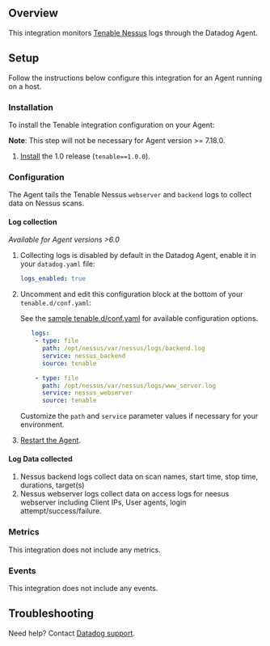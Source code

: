 ## Overview

This integration monitors [Tenable Nessus][1] logs through the Datadog Agent.

## Setup

Follow the instructions below configure this integration for an Agent running on a host.

### Installation

To install the Tenable integration configuration on your Agent:

**Note**: This step will not be necessary for Agent version >= 7.18.0.

1. [Install][2] the 1.0 release (`tenable==1.0.0`).

### Configuration

The Agent tails the Tenable Nessus `webserver` and `backend` logs to collect data on Nessus scans.

#### Log collection

_Available for Agent versions >6.0_

1. Collecting logs is disabled by default in the Datadog Agent, enable it in your `datadog.yaml` file:

   ```yaml
   logs_enabled: true
   ```

2. Uncomment and edit this configuration block at the bottom of your `tenable.d/conf.yaml`:

   See the [sample tenable.d/conf.yaml][3] for available configuration options.

   ```yaml
      logs:
       - type: file
         path: /opt/nessus/var/nessus/logs/backend.log
         service: nessus_backend
         source: tenable

       - type: file
         path: /opt/nessus/var/nessus/logs/www_server.log
         service: nessus_webserver
         source: tenable
   ```

    Customize the `path` and `service` parameter values if necessary for your environment.

3. [Restart the Agent][4].


#### Log Data collected

1. Nessus backend logs collect data on scan names, start time, stop time, durations, target(s)
2. Nessus webserver logs collect data on access logs for neesus webserver including Client IPs, User agents, login attempt/success/failure.


### Metrics

This integration does not include any metrics.

### Events

This integration does not include any events.

## Troubleshooting

Need help? Contact [Datadog support][5].

[1]: https://www.tenable.com/products/nessus
[2]: https://docs.datadoghq.com/agent/guide/integration-management/#install
[3]: https://github.com/DataDog/integrations-core/blob/master/tenable/datadog_checks/tenable/data/conf.yaml.example
[4]: https://docs.datadoghq.com/agent/guide/agent-commands/?tab=agentv6#start-stop-and-restart-the-agent
[5]: https://docs.datadoghq.com/help/
